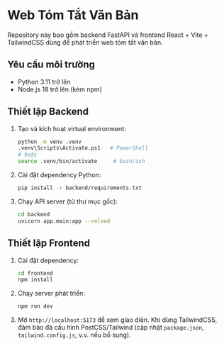 # Web Tóm Tắt Văn Bản

Repository này bao gồm backend FastAPI và frontend React + Vite + TailwindCSS dùng để phát triển web tóm tắt văn bản.

## Yêu cầu môi trường
- Python 3.11 trở lên
- Node.js 18 trở lên (kèm npm)

## Thiết lập Backend
1. Tạo và kích hoạt virtual environment:
   ```bash
   python -m venv .venv
   .venv\Scripts\Activate.ps1   # PowerShell
   # hoặc
   source .venv/bin/activate     # bash/zsh
   ```
2. Cài đặt dependency Python:
   ```bash
   pip install -r backend/requirements.txt
   ```
3. Chạy API server (từ thư mục gốc):
   ```bash
   cd backend
   uvicorn app.main:app --reload
   ```
## Thiết lập Frontend
1. Cài đặt dependency:
   ```bash
   cd frontend
   npm install
   ```
2. Chạy server phát triển:
   ```bash
   npm run dev
   ```
3. Mở `http://localhost:5173` để xem giao diện. Khi dùng TailwindCSS, đảm bảo đã cấu hình PostCSS/Tailwind (cập nhật `package.json`, `tailwind.config.js`, v.v. nếu bổ sung).

